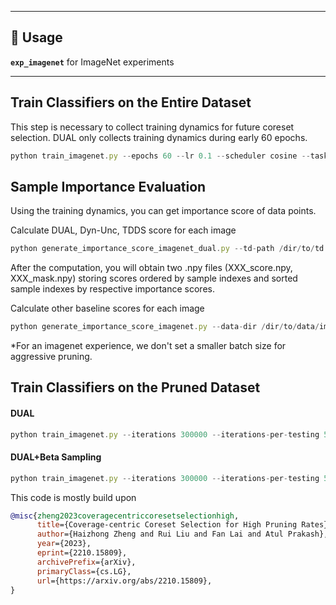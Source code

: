 
---
## 🚀 Usage  
**`exp_imagenet`** for ImageNet experiments  

---
## Train Classifiers on the Entire Dataset
This step is necessary to collect training dynamics for future coreset selection. DUAL only collects training dynamics during early 60 epochs.

```javascript
python train_imagenet.py --epochs 60 --lr 0.1 --scheduler cosine --task-name ICLR2023-ImageNet --base-dir /path/to/work-dir/imagenet/ --data-dir /dir/to/data/imagenet --network resnet34 --batch-size 256 --gpuid 0,1
```

## Sample Importance Evaluation
Using the training dynamics, you can get importance score of data points. 

Calculate DUAL, Dyn-Unc, TDDS score for each image
```javascript
python generate_importance_score_imagenet_dual.py --td-path /dir/to/td --save-path /path/to/save-dir
```
After the computation, you will obtain two .npy files (XXX_score.npy, XXX_mask.npy) storing scores ordered by sample indexes and sorted sample indexes by respective importance scores.

Calculate other baseline scores for each image
```javascript
python generate_importance_score_imagenet.py --data-dir /dir/to/data/imagenet --base-dir /path/to/work-dir/imagenet/ --task-name ImageNet-Score --data-score-path ./imagenet-data-score.pt
```

*For an imagenet experience, we don't set a smaller batch size for aggressive pruning. 

## Train Classifiers on the Pruned Dataset
#### DUAL
```javascript
python train_imagenet.py --iterations 300000 --iterations-per-testing 5000 --lr 0.1 --scheduler cosine --task-name dual --data-dir /dir/to/data/imagenet --base-dir /path/to/work-dir/imagenet/dual --coreset --coreset-mode dual --mask_npy_path save-path/mask_npy_path.npy --network resnet34 --batch-size 256 --coreset-ratio 0.1 --gpuid 0,1 --ignore-td
```

#### DUAL+Beta Sampling
```javascript
python train_imagenet.py --iterations 300000 --iterations-per-testing 5000 --lr 0.1 --scheduler cosine --task-name dual --data-dir /dir/to/data/imagenet --base-dir /path/to/work-dir/imagenet/dual --coreset --coreset-mode dual --mask_npy_path save-path/mask_npy_path.npy --score_npy_path save-path/score_npy_path.npy --probs_path save-path/target_probs.pt --network resnet34 --batch-size 256 --coreset-ratio 0.1 --gpuid 0,1 --ignore-td
```

This code is mostly build upon 
```bibtex
@misc{zheng2023coveragecentriccoresetselectionhigh,
      title={Coverage-centric Coreset Selection for High Pruning Rates}, 
      author={Haizhong Zheng and Rui Liu and Fan Lai and Atul Prakash},
      year={2023},
      eprint={2210.15809},
      archivePrefix={arXiv},
      primaryClass={cs.LG},
      url={https://arxiv.org/abs/2210.15809}, 
}
```
